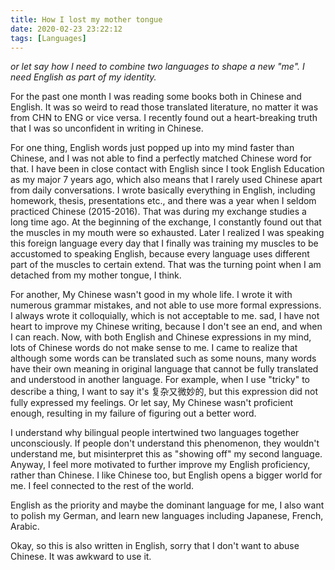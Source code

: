 ```yaml
---
title: How I lost my mother tongue
date: 2020-02-23 23:22:12
tags: [Languages]
---
```


_or let say how I need to combine two languages to shape a new "me". I need English as part of my identity._

For the past one month I was reading some books both in Chinese and English. It was so weird to read those translated literature, no matter it was from CHN to ENG or vice versa. I recently found out a heart-breaking truth that I was so unconfident in writing in Chinese. 

For one thing, English words just popped up into my mind faster than Chinese, and I was not able to find a perfectly matched Chinese word for that. I have been in close contact with English since I took English Education as my major 7 years ago, which also means that I rarely used Chinese apart from daily conversations. I wrote basically everything in English, including homework, thesis, presentations etc., and there was a year when I seldom practiced Chinese (2015-2016). That was during my exchange studies a long time ago. At the beginning of the exchange, I constantly found out that the muscles in my mouth were so exhausted. Later I realized I was speaking this foreign language every day that I finally was training my muscles to be accustomed to speaking English, because every language uses different part of the muscles to certain extend. That was the turning point when I am detached from my mother tongue, I think.

For another, My Chinese wasn't good in my whole life. I wrote it with numerous grammar mistakes, and not able to use more formal expressions. I always wrote it colloquially, which is not acceptable to me. sad, I have not heart to improve my Chinese writing, because I don't see an end, and when I can reach. Now, with both English and Chinese expressions in my mind, lots of Chinese words do not make sense to me. I came to realize that although some words can be translated such as some nouns, many words have their own meaning in original language that cannot be fully translated and understood in another language. For example, when I use "tricky" to describe a thing, I want to say it's 复杂又微妙的, but this expression did not fully expressed my feelings. Or let say, My Chinese wasn't proficient enough, resulting in my failure of figuring out a better word.

I understand why bilingual people intertwined two languages together unconsciously. If people don't understand this phenomenon, they wouldn't understand me, but misinterpret this as "showing off" my second language. Anyway, I feel more motivated to further improve my English proficiency, rather than Chinese. I like Chinese too, but English opens a bigger world for me. I feel connected to the rest of the world.

English as the priority and maybe the dominant language for me, I also want to polish my German, and learn new languages including Japanese, French, Arabic.

Okay, so this is also written in English, sorry that I don't want to abuse Chinese. It was awkward to use it.


